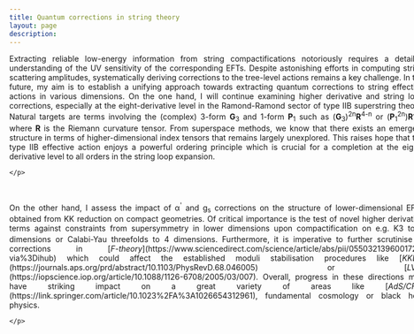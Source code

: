 ```yaml
---
title: Quantum corrections in string theory
layout: page
description: 
---
```



<div style="width: 750px;">
   <p align="justify">
    Extracting reliable low-energy information from string compactifications notoriously requires a detailed understanding of the UV sensitivity of the corresponding EFTs. Despite astonishing efforts in computing string scattering amplitudes, systematically deriving corrections to the tree-level actions remains a key challenge. In the future, my aim is to establish a unifying approach towards extracting quantum corrections to string effective actions in various dimensions. On the one hand, I will continue examining higher derivative and string loop corrections, especially at the eight-derivative level in the Ramond-Ramond sector of type IIB superstring theory. Natural targets are terms involving the (complex) 3-form <b>G</b><sub>3</sub> and 1-form <b>P</b><sub>1</sub> such as (<b>G</b><sub>3</sub>)<sup>2n</sup><b>R</b><sup>4-n</sup> or (<b>P</b><sub>1</sub><sup>2n</sup>)<b>R</b><sup>4-n</sup> where <b>R</b> is the Riemann curvature tensor. From superspace methods, we know that there exists an emergent structure in terms of higher-dimensional index tensors that remains largely unexplored. This raises hope that the type IIB effective action enjoys a powerful ordering principle which is crucial for a completion at the eight-derivative level to all orders in the string loop expansion.
    
    </p>
</div>
<br>

<div style="width: 750px;">
   <p align="justify">
    On the other hand, I assess the impact of &alpha;<sup>'</sup> and g<sub>s</sub> corrections on the structure of lower-dimensional EFTs obtained from KK reduction on compact geometries. Of critical importance is the test of novel higher derivative terms against constraints from supersymmetry in lower dimensions upon compactification on e.g. K3 to 6 dimensions or Calabi-Yau threefolds to 4 dimensions. Furthermore, it is imperative to further scrutinise &alpha;<sup>'</sup> corrections in [<i>F-theory</i>](https://www.sciencedirect.com/science/article/abs/pii/0550321396001721?via%3Dihub) which could affect the established moduli stabilisation procedures like [<i>KKLT</i>](https://journals.aps.org/prd/abstract/10.1103/PhysRevD.68.046005) or [<i>LVS</i>](https://iopscience.iop.org/article/10.1088/1126-6708/2005/03/007). Overall, progress in these directions may have striking impact on a great variety of areas like [<i>AdS/CFT</i>](https://link.springer.com/article/10.1023%2FA%3A1026654312961), fundamental cosmology or black hole physics.

    </p>
</div>
<br>
